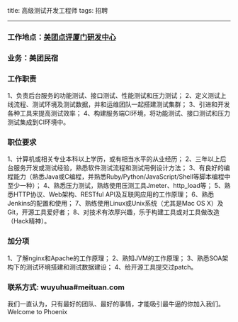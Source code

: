 title: 高级测试开发工程师
tags: 招聘

---

### 工作地点：[美团点评厦门研发中心][1]

### 业务：美团民宿

### 工作职责
1、负责后台服务的功能测试、接口测试、性能测试和压力测试；
2、定义测试上线流程、测试环境及测试数据，并和运维团队一起搭建测试集群；
3、引进和开发各种工具来提高测试效率；
4、构建服务端CI环境，将功能测试、接口测试和压力测试集成到CI环境中。

### 职位要求
1、计算机或相关专业本科以上学历，或有相当水平的从业经历；
2、三年以上后台服务开发或测试经验，熟悉软件测试流程和测试用例设计方法；
3、有良好的编程能力（熟悉Java或C编程，并熟悉Ruby/Python/JavaScript/Shell等脚本编程中至少一种）；
4、熟悉压力测试，熟练使用压测工具Jmeter、http_load等；
5、熟悉HTTP协议、Web架构、RESTful API及互联网应用的工作原理；
6、熟悉Jenkins的配置和使用；
7、熟练使用Linux或Unix系统（尤其是Mac OS X）及Git，开源工具爱好者；
8、对技术有浓厚兴趣，乐于构建工具或对工具做改造（Hack精神）。
 
### 加分项
1、了解nginx和Apache的工作原理；
2、熟知JVM的工作原理；
3、熟悉SOA架构下的测试环境搭建和测试数据建设；
4、给开源工具提交过patch。

### 联系方式: wuyuhua#meituan.com

我们一直认为，只有最好的团队、最好的事情，才能吸引最牛逼的你加入我们。
Welcome to Phoenix

[1]: http://www.rainfish.org/2017/03/23/welcome-to-xiamen/
